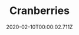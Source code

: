 ---
templateKey: blog-post
title: Cranberries
type: fruit
description: These tart red berries are a traditional winter food.
featuredpost: false
date: 2020-02-10T00:00:02.711Z
featuredimage: /img/Cranberries.png
sellPrice: 75
tags: 
  - fruit
  -  multi
  -  wine
  -  jelly
---